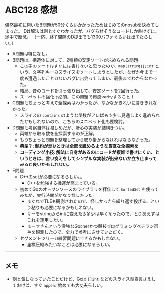 # ABC128 感想

偶然最初に開いたB問題が50分くらいかかったためはじめてのnosubを決めてしまった。
Dは解法は割とすぐわかったが、バグらせそうなコードしか書けずに、途中で断念。
（一応、終了間際のD提出でも1300パフォぐらいは出てたらしい。）

- A問題は特になし。
- B問題は、構造体に対して、2種類の安定ソートが求められる問題。
  - この手のソートはすぐには書けないと思ったので、`map[string][]int` という、文字列キーのスライスをソートしようとしたが、なぜか今まで一度も遭遇したことのないバグに出会ってしまい、最後までわからなかった。
  - 結局、昔のコードを引っ張り出して、安定ソートを2回行った。
  - スニペットの強化は必須。この問題で再度verifyすること！
- C問題もちょっと考えて全探索はわかったが、なかなかきれいに書ききれなかった。
  - スライスの `contains` のような関数がアレばもう少し見通しよく進められたかもしれないので、こちらのスニペット化も要検討。
- D問題も考察自体は易しめだが、肝心の実装が結構きつい。
  - 両端から取る数を全探索するのが正解。
  - もうちょっと問題を整理してから取り掛からなければならなかった。
  - **典型？: 制約が弱いときは全部を舐めるような愚直な全探索を**
  - **コーディング小技: 解法に自身があるのにコードが複雑で書きにくい、というときは、言い換えをしてシンプルな実装が出来ないか立ち止まってみると良いかもしれない。**
- E問題
  - C++のsetが必要になるらしい。。
    - C++を勉強する機運が高まっている。
  - 初めてGoのオープンソースのライブラリを拝借して `SortedSet` を使ってみたが、実行時間がかなり怪しかった。
    - まぐれでTLEも観測されたので、怪しかったら繰り返す投げる、という粘りも必要になるかもしれない。
    - キーをstringからintに変えたら多少は早くなったので、とりあえずはこれを運用したい。
    - まーすさんという激強なGopherかつ競技プログラミングベテラン選手を観測したので、全力で参考にさせていただく。
  - セグメントツリーの練習問題にできるかもしれない。
    - 座標圧縮みたいなことは必要になるらしい。

---

## メモ

- 割と気になっていたことだけど、Goは `[]int` などのスライス型宣言さえしておけば、すぐ `append` 始めても大丈夫らしい。

